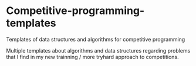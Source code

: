 # Competitive-programming-templates
Templates of data structures and algorithms for competitive programming

Multiple templates about algorithms and data structures regarding problems that I find in my new trainning / more tryhard approach to competitions.
